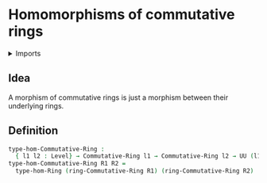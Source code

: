 # Homomorphisms of commutative rings

<details><summary>Imports</summary>
```agda
module commutative-algebra.homomorphisms-commutative-rings where
open import commutative-algebra.commutative-rings
open import foundation.universe-levels
open import ring-theory.homomorphisms-rings
```
</details>

## Idea

A morphism of commutative rings is just a morphism between their underlying rings.

## Definition

```agda
type-hom-Commutative-Ring :
  { l1 l2 : Level} → Commutative-Ring l1 → Commutative-Ring l2 → UU (l1 ⊔ l2)
type-hom-Commutative-Ring R1 R2 =
  type-hom-Ring (ring-Commutative-Ring R1) (ring-Commutative-Ring R2)
```
